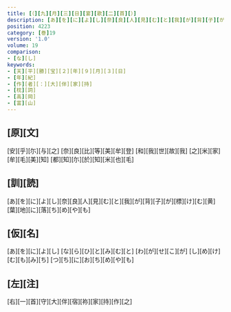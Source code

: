 ```yaml
---
title: [（][九][月][三][日][宴][歌][二][首][）]
description: [あ][を][に][よ][し][奈][良][人][見][む][と][我][が][背][子][が][標][け][む][黄][葉][地][に][落][ち][め][や][も]
position: 4223
category: [巻]19
version: '1.0'
volume: 19
comparison:
- [な][し]
keywords:
- [天][平][勝][宝][２][年][９][月][３][日]
- [年][紀]
- [作][者][：][大][伴][家][持]
- [枕][詞]
- [高][岡]
- [富][山]
---
```


## [原][文]

[安][乎][尓][与][之] [奈][良][比][等][美][牟][登] [和][我][世][故][我] [之][米][家][牟][毛][美][知] [都][知][尓][於][知][米][也][毛]

## [訓][読]

[あ][を][に][よ][し][奈][良][人][見][む][と][我][が][背][子][が][標][け][む][黄][葉][地][に][落][ち][め][や][も]

## [仮][名]

[あ][を][に][よ][し] [な][ら][ひ][と][み][む][と] [わ][が][せ][こ][が] [し][め][け][む][も][み][ち] [つ][ち][に][お][ち][め][や][も]

## [左][注]

[右][一][首][守][大][伴][宿][祢][家][持][作][之]
